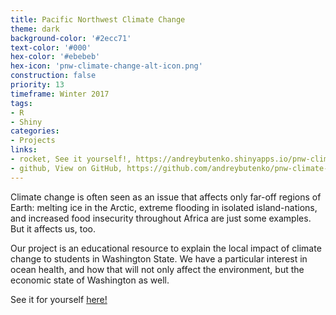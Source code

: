 ```yaml
---
title: Pacific Northwest Climate Change
theme: dark
background-color: '#2ecc71'
text-color: '#000'
hex-color: '#ebebeb'
hex-icon: 'pnw-climate-change-alt-icon.png'
construction: false
priority: 13
timeframe: Winter 2017
tags:
- R
- Shiny
categories:
- Projects
links:
- rocket, See it yourself!, https://andreybutenko.shinyapps.io/pnw-climate-change/
- github, View on GitHub, https://github.com/andreybutenko/pnw-climate-change/
---
```

Climate change is often seen as an issue that affects only far-off regions of Earth: melting ice in the Arctic, extreme flooding in isolated island-nations, and increased food insecurity throughout Africa are just some examples. But it affects us, too.
<!-- more -->
Our project is an educational resource to explain the local impact of climate change to students in Washington State. We have a particular interest in ocean health, and how that will not only affect the environment, but the economic state of Washington as well.

See it for yourself [here!](https://andreybutenko.shinyapps.io/pnw-climate-change/)
